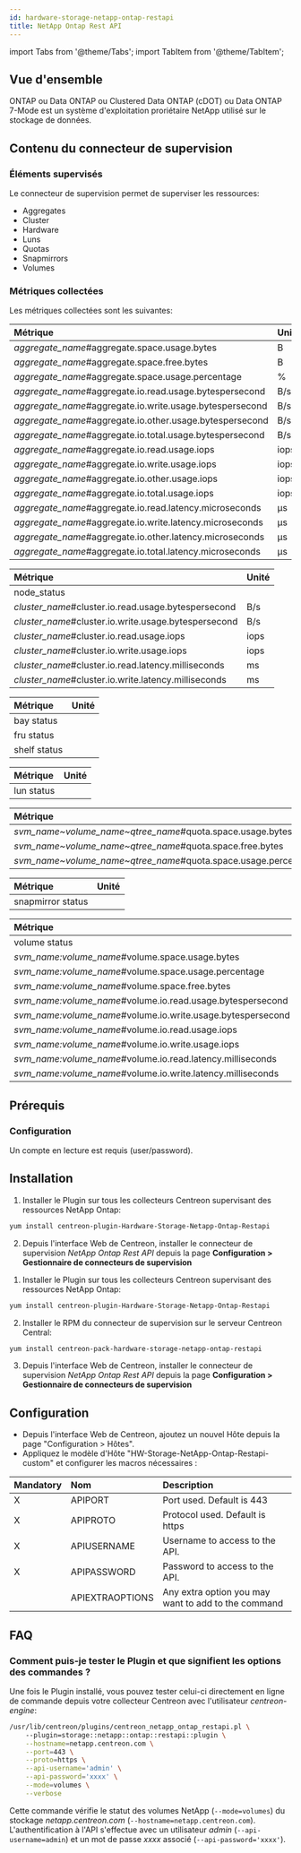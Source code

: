 ```yaml
---
id: hardware-storage-netapp-ontap-restapi
title: NetApp Ontap Rest API
---
```

import Tabs from '@theme/Tabs';
import TabItem from '@theme/TabItem';

## Vue d'ensemble

ONTAP ou Data ONTAP ou Clustered Data ONTAP (cDOT) ou Data ONTAP 7-Mode est un système d'exploitation proriétaire NetApp utilisé sur le stockage de données.

## Contenu du connecteur de supervision

### Éléments supervisés

Le connecteur de supervision permet de superviser les ressources:

* Aggregates
* Cluster
* Hardware
* Luns
* Quotas 
* Snapmirrors
* Volumes

### Métriques collectées

Les métriques collectées sont les suivantes:

<Tabs groupId="sync">
<TabItem value="Aggregates" label="Aggregates">

| Métrique                                                 | Unité |
|:---------------------------------------------------------|:------|
| *aggregate_name*#aggregate.space.usage.bytes             | B     |
| *aggregate_name*#aggregate.space.free.bytes              | B     |
| *aggregate_name*#aggregate.space.usage.percentage        | %     |
| *aggregate_name*#aggregate.io.read.usage.bytespersecond  | B/s   |
| *aggregate_name*#aggregate.io.write.usage.bytespersecond | B/s   |
| *aggregate_name*#aggregate.io.other.usage.bytespersecond | B/s   |
| *aggregate_name*#aggregate.io.total.usage.bytespersecond | B/s   |
| *aggregate_name*#aggregate.io.read.usage.iops            | iops  |
| *aggregate_name*#aggregate.io.write.usage.iops           | iops  |
| *aggregate_name*#aggregate.io.other.usage.iops           | iops  |
| *aggregate_name*#aggregate.io.total.usage.iops           | iops  |
| *aggregate_name*#aggregate.io.read.latency.microseconds  | µs    |
| *aggregate_name*#aggregate.io.write.latency.microseconds | µs    |
| *aggregate_name*#aggregate.io.other.latency.microseconds | µs    |
| *aggregate_name*#aggregate.io.total.latency.microseconds | µs    |

</TabItem>
<TabItem value="Cluster" label="Cluster">

| Métrique                                             | Unité |
| :----------------------------------------------------| :-----|
| node_status                                          |       |
| *cluster_name*#cluster.io.read.usage.bytespersecond  | B/s   |
| *cluster_name*#cluster.io.write.usage.bytespersecond | B/s   |
| *cluster_name*#cluster.io.read.usage.iops            | iops  |
| *cluster_name*#cluster.io.write.usage.iops           | iops  |
| *cluster_name*#cluster.io.read.latency.milliseconds  | ms    |
| *cluster_name*#cluster.io.write.latency.milliseconds | ms    |

</TabItem>
<TabItem value="Hardware" label="Hardware">

| Métrique     | Unité |
| :------------| :-----|
| bay status   |       |
| fru status   |       |
| shelf status |       |

</TabItem>
<TabItem value="Luns" label="Luns">

| Métrique   | Unité |
| :----------| :-----|
| lun status |       |

</TabItem>
<TabItem value="Quotas" label="Quotas">

| Métrique                                                       | Unité  |
| :--------------------------------------------------------------| :------|
| *svm_name~volume_name~qtree_name*#quota.space.usage.bytes      | B      |
| *svm_name~volume_name~qtree_name*#quota.space.free.bytes       | B      |
| *svm_name~volume_name~qtree_name*#quota.space.usage.percentage | %      |

</TabItem>
<TabItem value="Snapmirrors" label="Snapmirrors">

| Métrique          | Unité |
| :-----------------| :-----|
| snapmirror status |       |

</TabItem>
<TabItem value="Volumes" label="Volumes">

| Métrique                                                    | Unité |
| :-----------------------------------------------------------| :-----|
| volume status                                               |       |
| *svm_name:volume_name*#volume.space.usage.bytes             | B     |
| *svm_name:volume_name*#volume.space.usage.percentage        | %     |
| *svm_name:volume_name*#volume.space.free.bytes              | B     |
| *svm_name:volume_name*#volume.io.read.usage.bytespersecond  | B/s   |
| *svm_name:volume_name*#volume.io.write.usage.bytespersecond | B/s   |
| *svm_name:volume_name*#volume.io.read.usage.iops            | iops  |
| *svm_name:volume_name*#volume.io.write.usage.iops           | iops  |
| *svm_name:volume_name*#volume.io.read.latency.milliseconds  | ms    |
| *svm_name:volume_name*#volume.io.write.latency.milliseconds | ms    |

</TabItem>
</Tabs>

## Prérequis

### Configuration

Un compte en lecture est requis (user/password).

## Installation

<Tabs groupId="sync">
<TabItem value="Online License" label="Online License">

1. Installer le Plugin sur tous les collecteurs Centreon supervisant des ressources NetApp Ontap:

```bash
yum install centreon-plugin-Hardware-Storage-Netapp-Ontap-Restapi
```

2. Depuis l'interface Web de Centreon, installer le connecteur de supervision *NetApp Ontap Rest API* depuis la page **Configuration > Gestionnaire de connecteurs de supervision**

</TabItem>
<TabItem value="Offline License" label="Offline License">

1. Installer le Plugin sur tous les collecteurs Centreon supervisant des ressources NetApp Ontap:

```bash
yum install centreon-plugin-Hardware-Storage-Netapp-Ontap-Restapi
```

2. Installer le RPM du connecteur de supervision sur le serveur Centreon Central:

```bash
yum install centreon-pack-hardware-storage-netapp-ontap-restapi
```

3. Depuis l'interface Web de Centreon, installer le connecteur de supervision *NetApp Ontap Rest API* depuis la page **Configuration > Gestionnaire de connecteurs de supervision**

</TabItem>
</Tabs>

## Configuration

* Depuis l'interface Web de Centreon, ajoutez un nouvel Hôte depuis la page "Configuration > Hôtes".
* Appliquez le modèle d'Hôte "HW-Storage-NetApp-Ontap-Restapi-custom" et configurer les macros nécessaires :

| Mandatory   | Nom                    | Description                                                                |
| :---------- | :--------------------- | :------------------------------------------------------------------------- |
| X           | APIPORT                | Port used. Default is 443                                                  |
| X           | APIPROTO               | Protocol used. Default is https                                            |
| X           | APIUSERNAME            | Username to access to the API.                                             |
| X           | APIPASSWORD            | Password to access to the API.                                             |
|             | APIEXTRAOPTIONS        | Any extra option you may want to add to the command                        |

## FAQ

### Comment puis-je tester le Plugin et que signifient les options des commandes ?

Une fois le Plugin installé, vous pouvez tester celui-ci directement en ligne de commande depuis votre collecteur
Centreon avec l'utilisateur *centreon-engine*:

```bash
/usr/lib/centreon/plugins/centreon_netapp_ontap_restapi.pl \	
    --plugin=storage::netapp::ontap::restapi::plugin \
    --hostname=netapp.centreon.com \
    --port=443 \
    --proto=https \
    --api-username='admin' \
    --api-password='xxxx' \
    --mode=volumes \
    --verbose
```

Cette commande vérifie le statut des volumes NetApp (```--mode=volumes```) du stockage *netapp.centreon.com* (```--hostname=netapp.centreon.com```).
L'authentification à l'API s'effectue avec un utilisateur *admin* (```--api-username=admin```) et un mot de passe *xxxx* associé (```--api-password='xxxx'```).
